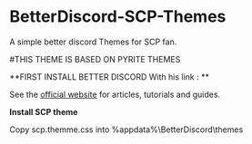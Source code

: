 # BetterDiscord-SCP-Themes
A simple better discord Themes for SCP fan.

#THIS THEME IS BASED ON PYRITE THEMES



**FIRST INSTALL BETTER DISCORD With his link : **

See the [official website](https://betterdiscord.app/) for articles, tutorials and guides.


**Install SCP theme**

Copy scp.themme.css into %appdata%\BetterDiscord\themes
